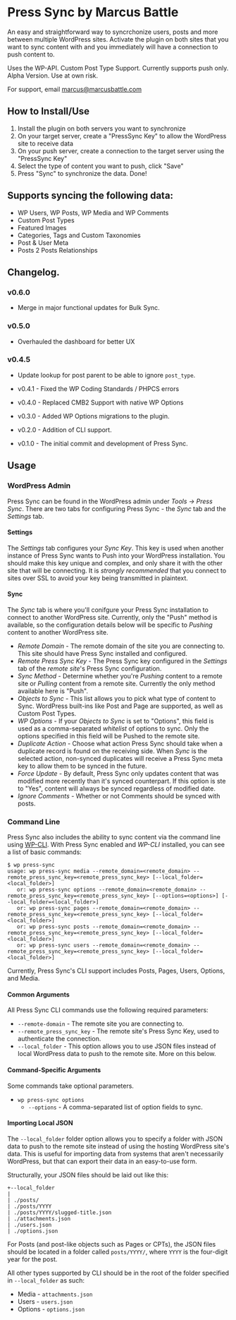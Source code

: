 # Press Sync by Marcus Battle

An easy and straightforward way to syncrchonize users, posts and more between multiple WordPress sites. Activate the plugin on both sites that you want to sync content with and you immediately will have a connection to push content to.

Uses the WP-API. Custom Post Type Support. Currently supports push only. Alpha Version. Use at own risk.

For support, email marcus@marcusbattle.com

## How to Install/Use

1) Install the plugin on both servers you want to synchronize
2) On your target server, create a "PressSync Key" to allow the WordPress site to receive data
3) On your push server, create a connection to the target server using the "PressSync Key"
4) Select the type of content you want to push, click "Save"
5) Press "Sync" to synchronize the data. Done!

## Supports syncing the following data:
- WP Users, WP Posts, WP Media and WP Comments
- Custom Post Types
- Featured Images
- Categories, Tags and Custom Taxonomies
- Post & User Meta
- Posts 2 Posts Relationships

## Changelog.

### v0.6.0

- Merge in major functional updates for Bulk Sync.

### v0.5.0

- Overhauled the dashboard for better UX

### v0.4.5

- Update lookup for post parent to be able to ignore `post_type`.

- v0.4.1 - Fixed the WP Coding Standards / PHPCS errors
- v0.4.0 - Replaced CMB2 Support with native WP Options
- v0.3.0 - Added WP Options migrations to the plugin.
- v0.2.0 - Addition of CLI support.
- v0.1.0 - The initial commit and development of Press Sync.

## Usage

### WordPress Admin

Press Sync can be found in the WordPress admin under *Tools -> Press Sync*. There are two tabs for
configuring Press Sync - the _Sync_ tab and the _Settings_ tab.

#### Settings

The _Settings_ tab configures your _Sync Key_. This key is used when another instance of Press Sync wants
to Push into your WordPress installation. You should make this key unique and complex, and only share it
with the other site that will be connecting. It is *strongly recommended* that you connect to sites over
SSL to avoid your key being transmitted in plaintext.

#### Sync

The _Sync_ tab is where you'll conifgure your Press Sync installation to connect to another WordPress site. Currently,
only the "Push" method is available, so the configuration details below will be specific to _Pushing_ content to
another WordPress site.

- *Remote Domain* - The remote domain of the site you are connecting to. This site should have Press Sync installed and
  configured.
- *Remote Press Sync Key* - The Press Sync key configured in the _Settings_ tab of the *remote site*'s Press Sync
  configuration.
- *Sync Method* - Determine whether you're _Pushing_ content to a remote site or _Pulling_ content from a remote site.
  Currently the only method available here is "Push".
- *Objects to Sync* - This list allows you to pick what type of content to Sync. WordPress built-ins like Post and Page
  are supported, as well as Custom Post Types.
- *WP Options* - If your _Objects to Sync_ is set to "Options", this field is used as a comma-separated *whitelist* of
  options to sync. Only the options specified in this field will be Pushed to the remote site.
- *Duplicate Action* - Choose what action Press Sync should take when a duplicate record is found on the receiving
  side. When *Sync* is the selected action, non-synced duplicates will receive a Press Sync meta key to allow them to
  be synced in the future.
- *Force Update* - By default, Press Sync only updates content that was modified more recently than it's synced
  counterpart. If this option is ste to "Yes", content will always be synced regardless of modified date.
- *Ignore Comments* - Whether or not Comments should be synced with posts.

### Command Line

Press Sync also includes the ability to sync content via the command line using [WP-CLI](http://wp-cli.org/). With
Press Sync enabled and _WP-CLI_ installed, you can see a list of basic commands:

```
$ wp press-sync
usage: wp press-sync media --remote_domain=<remote_domain> --remote_press_sync_key=<remote_press_sync_key> [--local_folder=<local_folder>]
   or: wp press-sync options --remote_domain=<remote_domain> --remote_press_sync_key=<remote_press_sync_key> [--options=<options>] [--local_folder=<local_folder>]
   or: wp press-sync pages --remote_domain=<remote_domain> --remote_press_sync_key=<remote_press_sync_key> [--local_folder=<local_folder>]
   or: wp press-sync posts --remote_domain=<remote_domain> --remote_press_sync_key=<remote_press_sync_key> [--local_folder=<local_folder>]
   or: wp press-sync users --remote_domain=<remote_domain> --remote_press_sync_key=<remote_press_sync_key> [--local_folder=<local_folder>]
```

Currently, Press Sync's CLI support includes Posts, Pages, Users, Options, and Media.

#### Common Arguments

All Press Sync CLI commands use the following required parameters:

- `--remote-domain` - The remote site you are connecting to.
- `--remote_press_sync_key` - The remote site's Press Sync Key, used to authenticate the connection.
- `--local_folder` - This option allows you to use JSON files instead of local WordPress data to push to the remote
  site. More on this below.

#### Command-Specific Arguments

Some commands take optional parameters.

- `wp press-sync options`
  - `--options` - A comma-separated list of option fields to sync.

#### Importing Local JSON

The `--local_folder` folder option allows you to specify a folder with JSON data to push to the remote site instead of
using the hosting WordPress site's data. This is useful for importing data from systems that aren't necessarily
WordPress, but that can export their data in an easy-to-use form.

Structurally, your JSON files should be laid out like this:

```
+--local_folder
|
| ./posts/
| ./posts/YYYY
| ./posts/YYYY/slugged-title.json
| ./attachments.json
| ./users.json
| ./options.json
```

For Posts (and post-like objects such as Pages or CPTs), the JSON files should be located in a folder called
`posts/YYYY/`, where `YYYY` is the four-digit year for the post.

All other types supported by CLI should be in the root of the folder specified in `--local_folder` as such:

- Media - `attachments.json`
- Users - `users.json`
- Options - `options.json`

